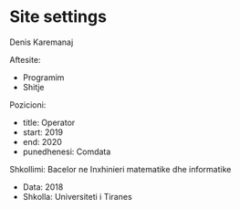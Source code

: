 # Site settings
 Denis Karemanaj


Aftesite:
 - Programim
 - Shitje


Pozicioni:
 - title: Operator
  - start: 2019
  - end: 2020
  - punedhenesi: Comdata
   

Shkollimi: Bacelor ne Inxhinieri matematike dhe informatike
   - Data: 2018
   - Shkolla: Universiteti i Tiranes
